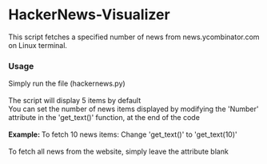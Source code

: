 # HackerNews-Visualizer
This script fetches a specified number of news from news.ycombinator.com on Linux terminal.

<h3> <b>Usage</b> </h3>
Simply run the file (hackernews.py) 
<br></br>
The script will display 5 items by default <br>
You can set the number of news items displayed by modifying the 'Number' attribute in the 'get_text()' function, at the end of the code
<br></br>
<b> Example: </b>
To fetch 10 news items:
Change 'get_text()' to 'get_text(10)'
<br></br>
To fetch all news from the website, simply leave the attribute blank
